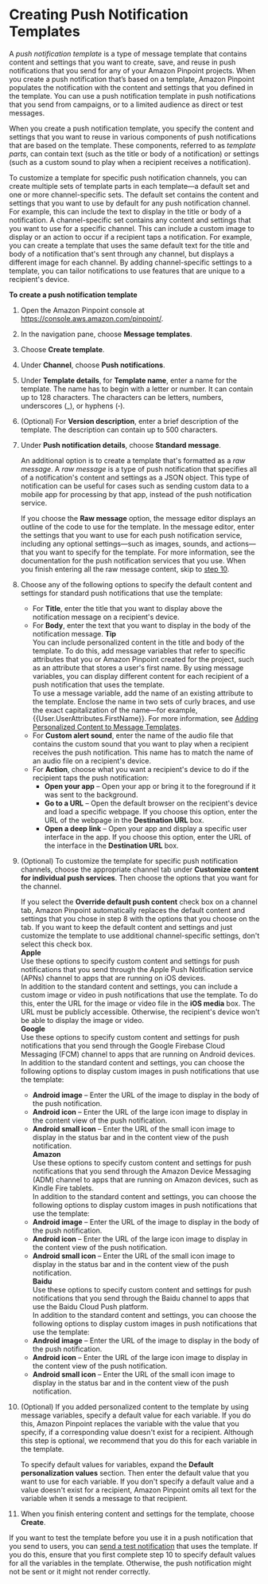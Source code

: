 # Creating Push Notification Templates<a name="message-templates-creating-push"></a>

A *push notification template* is a type of message template that contains content and settings that you want to create, save, and reuse in push notifications that you send for any of your Amazon Pinpoint projects\. When you create a push notification that’s based on a template, Amazon Pinpoint populates the notification with the content and settings that you defined in the template\. You can use a push notification template in push notifications that you send from campaigns, or to a limited audience as direct or test messages\.

When you create a push notification template, you specify the content and settings that you want to reuse in various components of push notifications that are based on the template\. These components, referred to as *template parts*, can contain text \(such as the title or body of a notification\) or settings \(such as a custom sound to play when a recipient receives a notification\)\. 

To customize a template for specific push notification channels, you can create multiple sets of template parts in each template—a default set and one or more channel\-specific sets\. The default set contains the content and settings that you want to use by default for any push notification channel\. For example, this can include the text to display in the title or body of a notification\. A channel\-specific set contains any content and settings that you want to use for a specific channel\. This can include a custom image to display or an action to occur if a recipient taps a notification\. For example, you can create a template that uses the same default text for the title and body of a notification that's sent through any channel, but displays a different image for each channel\. By adding channel\-specific settings to a template, you can tailor notifications to use features that are unique to a recipient's device\.

**To create a push notification template**

1. Open the Amazon Pinpoint console at [https://console\.aws\.amazon\.com/pinpoint/](https://console.aws.amazon.com/pinpoint/)\.

1. In the navigation pane, choose **Message templates**\.

1. Choose **Create template**\.

1. Under **Channel**, choose **Push notifications**\.

1. Under **Template details**, for **Template name**, enter a name for the template\. The name has to begin with a letter or number\. It can contain up to 128 characters\. The characters can be letters, numbers, underscores \(\_\), or hyphens \(‐\)\.

1. \(Optional\) For **Version description**, enter a brief description of the template\. The description can contain up to 500 characters\.

1. Under **Push notification details**, choose **Standard message**\.

   An additional option is to create a template that's formatted as a *raw message*\. A *raw message* is a type of push notification that specifies all of a notification's content and settings as a JSON object\. This type of notification can be useful for cases such as sending custom data to a mobile app for processing by that app, instead of the push notification service\.

   If you choose the **Raw message** option, the message editor displays an outline of the code to use for the template\. In the message editor, enter the settings that you want to use for each push notification service, including any optional settings—such as images, sounds, and actions—that you want to specify for the template\. For more information, see the documentation for the push notification services that you use\. When you finish entering all the raw message content, skip to [step 10](#step10)\.

1. Choose any of the following options to specify the default content and settings for standard push notifications that use the template:
   + For **Title**, enter the title that you want to display above the notification message on a recipient's device\.
   + For **Body**, enter the text that you want to display in the body of the notification message\.
**Tip**  
You can include personalized content in the title and body of the template\. To do this, add message variables that refer to specific attributes that you or Amazon Pinpoint created for the project, such as an attribute that stores a user's first name\. By using message variables, you can display different content for each recipient of a push notification that uses the template\.   
To use a message variable, add the name of an existing attribute to the template\. Enclose the name in two sets of curly braces, and use the exact capitalization of the name—for example, \{\{User\.UserAttributes\.FirstName\}\}\. For more information, see [Adding Personalized Content to Message Templates](message-templates-personalizing.md)\.
   + For **Custom alert sound**, enter the name of the audio file that contains the custom sound that you want to play when a recipient receives the push notification\. This name has to match the name of an audio file on a recipient's device\.
   + For **Action**, choose what you want a recipient's device to do if the recipient taps the push notification:
     + **Open your app** – Open your app or bring it to the foreground if it was sent to the background\.
     + **Go to a URL** – Open the default browser on the recipient's device and load a specific webpage\. If you choose this option, enter the URL of the webpage in the **Destination URL** box\.
     + **Open a deep link** – Open your app and display a specific user interface in the app\. If you choose this option, enter the URL of the interface in the **Destination URL** box\.

1. \(Optional\) To customize the template for specific push notification channels, choose the appropriate channel tab under **Customize content for individual push services**\. Then choose the options that you want for the channel\.

   If you select the **Override default push content** check box on a channel tab, Amazon Pinpoint automatically replaces the default content and settings that you chose in step 8 with the options that you choose on the tab\. If you want to keep the default content and settings and just customize the template to use additional channel\-specific settings, don't select this check box\.  
**Apple**  
Use these options to specify custom content and settings for push notifications that you send through the Apple Push Notification service \(APNs\) channel to apps that are running on iOS devices\.  
In addition to the standard content and settings, you can include a custom image or video in push notifications that use the template\. To do this, enter the URL for the image or video file in the **iOS media** box\. The URL must be publicly accessible\. Otherwise, the recipient's device won't be able to display the image or video\.   
**Google**  
Use these options to specify custom content and settings for push notifications that you send through the Google Firebase Cloud Messaging \(FCM\) channel to apps that are running on Android devices\.  
In addition to the standard content and settings, you can choose the following options to display custom images in push notifications that use the template:  
   + **Android image** – Enter the URL of the image to display in the body of the push notification\.
   + **Android icon** – Enter the URL of the large icon image to display in the content view of the push notification\.
   + **Android small icon** – Enter the URL of the small icon image to display in the status bar and in the content view of the push notification\.  
**Amazon**  
Use these options to specify custom content and settings for push notifications that you send through the Amazon Device Messaging \(ADM\) channel to apps that are running on Amazon devices, such as Kindle Fire tablets\.  
In addition to the standard content and settings, you can choose the following options to display custom images in push notifications that use the template:  
   + **Android image** – Enter the URL of the image to display in the body of the push notification\.
   + **Android icon** – Enter the URL of the large icon image to display in the content view of the push notification\.
   + **Android small icon** – Enter the URL of the small icon image to display in the status bar and in the content view of the push notification\.  
**Baidu**  
Use these options to specify custom content and settings for push notifications that you send through the Baidu channel to apps that use the Baidu Cloud Push platform\.  
In addition to the standard content and settings, you can choose the following options to display custom images in push notifications that use the template:  
   + **Android image** – Enter the URL of the image to display in the body of the push notification\.
   + **Android icon** – Enter the URL of the large icon image to display in the content view of the push notification\.
   + **Android small icon** – Enter the URL of the small icon image to display in the status bar and in the content view of the push notification\.

1. <a name="step10"></a>\(Optional\) If you added personalized content to the template by using message variables, specify a default value for each variable\. If you do this, Amazon Pinpoint replaces the variable with the value that you specify, if a corresponding value doesn't exist for a recipient\. Although this step is optional, we recommend that you do this for each variable in the template\.

   To specify default values for variables, expand the **Default personalization values** section\. Then enter the default value that you want to use for each variable\. If you don't specify a default value and a value doesn't exist for a recipient, Amazon Pinpoint omits all text for the variable when it sends a message to that recipient\.

1. When you finish entering content and settings for the template, choose **Create**\.

If you want to test the template before you use it in a push notification that you send to users, you can [send a test notification](messages-mobile.md) that uses the template\. If you do this, ensure that you first complete step 10 to specify default values for all the variables in the template\. Otherwise, the push notification might not be sent or it might not render correctly\.